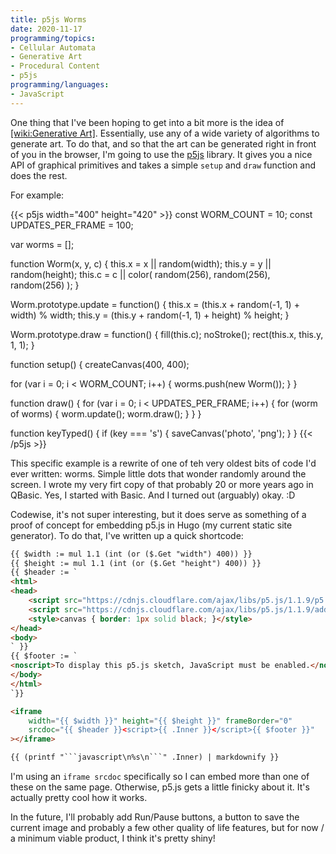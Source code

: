 ```yaml
---
title: p5js Worms
date: 2020-11-17
programming/topics:
- Cellular Automata
- Generative Art
- Procedural Content
- p5js
programming/languages:
- JavaScript
---
```

One thing that I've been hoping to get into a bit more is the idea of [[wiki:Generative Art]](). Essentially, use any of a wide variety of algorithms to generate art. To do that, and so that the art can be generated right in front of you in the browser, I'm going to use the [p5js](https://p5js.org/) library. It gives you a nice API of graphical primitives and takes a simple `setup` and `draw` function and does the rest. 

<!--more-->
For example:

{{< p5js width="400" height="420" >}}
const WORM_COUNT = 10;
const UPDATES_PER_FRAME = 100;

var worms = [];

function Worm(x, y, c) {
  this.x = x || random(width);
  this.y = y || random(height);
  this.c = c || color(
    random(256),
    random(256),
    random(256)
  );
}

Worm.prototype.update = function() {
  this.x = (this.x + random(-1, 1) + width) % width;
  this.y = (this.y + random(-1, 1) + height) % height;
}

Worm.prototype.draw = function() {
  fill(this.c);
  noStroke();
  rect(this.x, this.y, 1, 1);
}

function setup() {
  createCanvas(400, 400);

  for (var i = 0; i < WORM_COUNT; i++) {
    worms.push(new Worm());
  }
}

function draw() {
  for (var i = 0; i < UPDATES_PER_FRAME; i++) {
    for (worm of worms) {
      worm.update();
      worm.draw();
    }
  }
}

function keyTyped() {
  if (key === 's') {
    saveCanvas('photo', 'png');
  }
}
{{< /p5js >}}

This specific example is a rewrite of one of teh very oldest bits of code I'd ever written: worms. Simple little dots that wonder randomly around the screen. I wrote my very firt copy of that probably 20 or more years ago in QBasic. Yes, I started with Basic. And I turned out (arguably) okay. :D 

Codewise, it's not super interesting, but it does serve as something of a proof of concept for embedding p5.js in Hugo (my current static site generator). To do that, I've written up a quick shortcode:

```html
{{ $width := mul 1.1 (int (or ($.Get "width") 400)) }}
{{ $height := mul 1.1 (int (or ($.Get "height") 400)) }}
{{ $header := `
<html>
<head>
    <script src="https://cdnjs.cloudflare.com/ajax/libs/p5.js/1.1.9/p5.min.js" integrity="sha512-WIklPM6qPCIp6d3fSSr90j+1unQHUOoWDS4sdTiR8gxUTnyZ8S2Mr8e10sKKJ/bhJgpAa/qG068RDkg6fIlNFA==" crossorigin="anonymous"></script>
    <script src="https://cdnjs.cloudflare.com/ajax/libs/p5.js/1.1.9/addons/p5.sound.min.js" integrity="sha512-wM+t5MzLiNHl2fwT5rWSXr2JMeymTtixiw2lWyVk1JK/jDM4RBSFoH4J8LjucwlDdY6Mu84Kj0gPXp7rLGaDyA==" crossorigin="anonymous"></script>    
    <style>canvas { border: 1px solid black; }</style>
</head>
<body>
` }}
{{ $footer := `
<noscript>To display this p5.js sketch, JavaScript must be enabled.</noscript>
</body>
</html>
`}}

<iframe 
    width="{{ $width }}" height="{{ $height }}" frameBorder="0"
    srcdoc="{{ $header }}<script>{{ .Inner }}</script>{{ $footer }}"
></iframe>

{{ (printf "```javascript\n%s\n```" .Inner) | markdownify }}
```

I'm using an `iframe srcdoc` specifically so I can embed more than one of these on the same page. Otherwise, p5.js gets a little finicky about it. It's actually pretty cool how it works.

In the future, I'll probably add Run/Pause buttons, a button to save the current image and probably a few other quality of life features, but for now / a minimum viable product, I think it's pretty shiny!